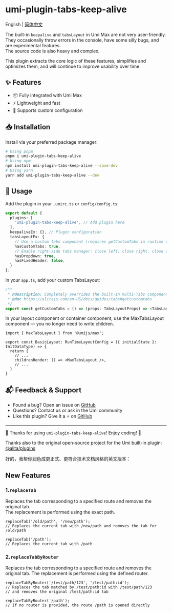 # umi-plugin-tabs-keep-alive

English | [简体中文](./README.md)


The built-in `keepalive` and `tabsLayout` in Umi Max are not very user-friendly.  
They occasionally throw errors in the console, have some silly bugs, and are experimental features.  
The source code is also heavy and complex.  

This plugin extracts the core logic of these features, simplifies and optimizes them, and will continue to improve usability over time.

## ✨ Features

- 📦 Fully integrated with Umi Max
- ⚡ Lightweight and fast
- 🔧 Supports custom configuration

## 📥 Installation

Install via your preferred package manager:

```bash
# Using pnpm
pnpm i umi-plugin-tabs-keep-alive
# Using npm
npm install umi-plugin-tabs-keep-alive --save-dev
# Using yarn
yarn add umi-plugin-tabs-keep-alive --dev
````

## 🔨 Usage

Add the plugin in your `.umirc.ts` or `config/config.ts`:

```ts
export default {
  plugins: [
    'umi-plugin-tabs-keep-alive', // Add plugin here
  ],
  keepaliveEx: {}, // Plugin configuration
  tabsLayoutEx: {
    // Use a custom tabs component (requires getCustomTabs in runtime config)
    hasCustomTabs: true,
    // Enable right-side tabs manager: close left, close right, close others, refresh, etc.
    hasDropdown: true,
    hasFixedHeader: false,
  }
};
```

In your `app.ts`, add your custom TabsLayout:

```ts
/**
 * @description: Completely overrides the built-in multi-Tabs component. Requires hasCustomTabs: true
 * @doc https://alitajs.com/en-US/docs/guides/tabs#getcustomtabs
 */
export const getCustomTabs = () => (props: TabsLayoutProps) => <TabsLayout {...props} />
```

In your layout component or container component, use the MaxTabsLayout component — you no longer need to write children.

```tsx
import { MaxTabsLayout } from '@umijs/max';

export const BasicLayout: RunTimeLayoutConfig = ({ initialState }: InitDataType) => {
  return {
    // ...
    childrenRender: () => <MaxTabsLayout />,
    // ...
  }
}
```


## 📬 Feedback & Support

* Found a bug? Open an issue on [GitHub](https://github.com/aiyoudiao/umi-plugin-tabs-keep-alive/issues)
* Questions? Contact us or ask in the Umi community
* Like this plugin? Give it a ⭐️ on [GitHub](https://github.com/aiyoudiao/umi-plugin-tabs-keep-alive)

---

🌟 Thanks for using `umi-plugin-tabs-keep-alive`! Enjoy coding! 🎉

Thanks also to the original open-source project for the Umi built-in plugin: [@alita/plugins](https://github.com/alitajs/alita/tree/master/packages/plugins)

好的，我帮你润色成更正式、更符合技术文档风格的英文版本：


## New Features

### 1.`replaceTab`
Replaces the tab corresponding to a specified route and removes the original tab.  
The replacement is performed using the exact path.

```tsx
replaceTab('/old/path', '/new/path'); 
// Replaces the current tab with /new/path and removes the tab for /old/path

replaceTab('/path'); 
// Replaces the current tab with /path
````

### 2.`replaceTabByRouter`

Replaces the tab corresponding to a specified route and removes the original tab.
The replacement is performed using the defined router.

```tsx
replaceTabByRouter('/test/path/123', '/test/path:id'); 
// Replaces the tab matched by /test/path:id with /test/path/123 
// and removes the original /test/path:id tab

replaceTabByRouter('/path'); 
// If no router is provided, the route /path is opened directly
```

